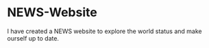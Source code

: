 # NEWS-Website
I have created a NEWS website to explore the world status and make ourself up to date.
